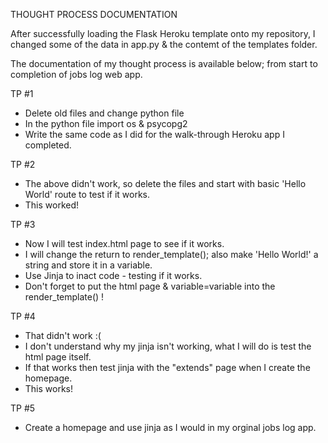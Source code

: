 THOUGHT PROCESS DOCUMENTATION

After successfully loading the Flask Heroku template onto my repository, I changed some of the data in app.py & the contemt of the templates folder.

The documentation of my thought process is available below; from start to completion of jobs log web app.

TP #1
* Delete old files and change python file
* In the python file import os & psycopg2
* Write the same code as I did for the walk-through Heroku app I completed.

TP #2
* The above didn't work, so delete the files and start with basic 'Hello World' route to test if it works.
* This worked!

TP #3
* Now I will test index.html page to see if it works.
* I will change the return to render_template(); also make 'Hello World!' a string and store it in a variable.
* Use Jinja to inact code - testing if it works.
* Don't forget to put the html page & variable=variable into the render_template() !

TP #4
* That didn't work :(
* I don't understand why my jinja isn't working, what I will do is test the html page itself.
* If that works then test jinja with the "extends" page when I create the homepage.
* This works!

TP #5
* Create a homepage and use jinja as I would in my orginal jobs log app.